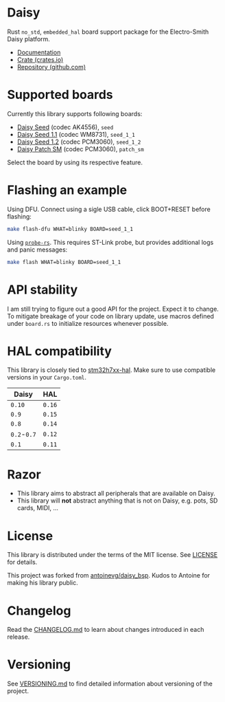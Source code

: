 # Daisy

Rust `no_std`, `embedded_hal` board support package for the Electro-Smith Daisy
platform.

* [Documentation](https://zlosynth.com/daisy)
* [Crate (crates.io)](https://crates.io/crates/daisy)
* [Repository (github.com)](https://github.com/zlosynth/daisy)

# Supported boards

Currently this library supports following boards:

* [Daisy Seed](https://www.electro-smith.com/daisy/daisy) (codec AK4556), `seed`
* [Daisy Seed 1.1](https://www.electro-smith.com/daisy/daisy) (codec WM8731), `seed_1_1`
* [Daisy Seed 1.2](https://www.electro-smith.com/daisy/daisy) (codec PCM3060), `seed_1_2`
* [Daisy Patch SM](https://www.electro-smith.com/daisy/patch-sm) (codec PCM3060), `patch_sm`

Select the board by using its respective feature.

# Flashing an example

Using DFU. Connect using a sigle USB cable, click BOOT+RESET before flashing:

```sh
make flash-dfu WHAT=blinky BOARD=seed_1_1
```

Using [`probe-rs`](https://probe.rs/). This requires ST-Link probe, but provides
additional logs and panic messages:

```sh
make flash WHAT=blinky BOARD=seed_1_1
```

# API stability

I am still trying to figure out a good API for the project. Expect it to change.
To mitigate breakage of your code on library update, use macros defined under
`board.rs` to initialize resources whenever possible.

# HAL compatibility

This library is closely tied to [stm32h7xx-hal](https://github.com/stm32-rs/stm32h7xx-hal/).
Make sure to use compatible versions in your `Cargo.toml`.

| **Daisy**   | **HAL** |
|-------------|---------|
| `0.10`      | `0.16`  |
| `0.9`       | `0.15`  |
| `0.8`       | `0.14`  |
| `0.2`-`0.7` | `0.12`  |
| `0.1`       | `0.11`  |

# Razor

* This library aims to abstract all peripherals that are available on Daisy.
* This library will **not** abstract anything that is not on Daisy, e.g. pots,
  SD cards, MIDI, ...

# License

This library is distributed under the terms of the MIT license. See
[LICENSE](LICENSE) for details.

This project was forked from
[antoinevg/daisy_bsp](https://github.com/antoinevg/daisy_bsp).
Kudos to Antoine for making his library public.

# Changelog

Read the [CHANGELOG.md](CHANGELOG.md) to learn about changes introduced in each
release.

# Versioning

See [VERSIONING.md](VERSIONING.md) to find detailed information about versioning
of the project.
